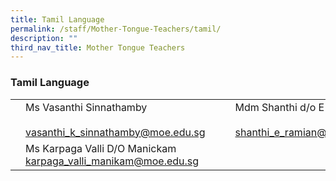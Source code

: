 ```yaml
---
title: Tamil Language
permalink: /staff/Mother-Tongue-Teachers/tamil/
description: ""
third_nav_title: Mother Tongue Teachers
---
```

### Tamil Language 

|  	|  	|  	|  	|  	|
|---	|---	|---	|---	|---	|
| | Ms Vasanthi Sinnathamby<br><br>vasanthi_k_sinnathamby@moe.edu.sg 	|  	|  	| Mdm Shanthi d/o E Ramian<br><br>shanthi_e_ramian@moe.edu.sg 	|
|	| Ms Karpaga Valli D/O Manickam<br>karpaga_valli_manikam@moe.edu.sg 	|   	|   	|   	|